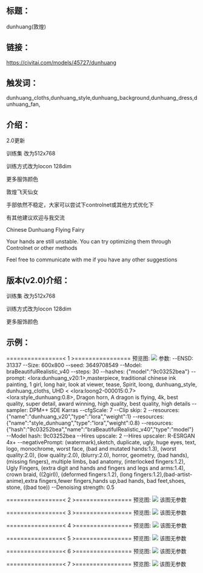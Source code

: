 ## 标题：
dunhuang(敦煌)

## 链接：
https://civitai.com/models/45727/dunhuang

## 触发词：
dunhuang_cloths,dunhuang_style,dunhuang_background,dunhuang_dress,dunhuang_fan,

## 介绍：
<p>2.0更新</p><p>训练集 改为512x768</p><p>训练方式改为locon 128dim</p><p>更多服饰颜色</p><p>敦煌飞天仙女</p><p>手部依然不稳定，大家可以尝试下controlnet或其他方式优化下</p><p>有其他建议欢迎与我交流</p><p>Chinese Dunhuang Flying Fairy</p><p>Your hands are still unstable. You can try optimizing them through Controlnet or other methods</p><p>Feel free to communicate with me if you have any other suggestions</p>

## 版本(v2.0)介绍：
<p>训练集 改为512x768 </p><p>训练方式改为locon  128dim</p><p>更多服饰颜色</p>

## 示例：
================\< 1 \>================
预览图: 
![](https://image.civitai.com/xG1nkqKTMzGDvpLrqFT7WA/57aa6f0c-2e10-406e-ad11-de2154c1ef5f/width=450/693798.jpeg)
参数: 
--ENSD: 31337
--Size: 600x800
--seed: 3649708549
--Model: braBeautifulRealistic_v40
--steps: 30
--hashes: {"model":"9c03252bea"}
--prompt: \<lora:dunhuang_v20:1\>,masterpiece, traditional chinese ink painting, 1 girl, long hair, look at viewer, tease, Spirit, loong, dunhuang_style, dunhuang_cloths, UHD  \< \<lora:loong2-000015:0.7\> \<lora:style_dunhuang:0.8\>, Dragon horn, A dragon is flying, 4k, best quality, super detail, award winning, high quality, best quality, high details
--sampler: DPM++ SDE Karras
--cfgScale: 7
--Clip skip: 2
--resources: {"name":"dunhuang_v20","type":"lora","weight":1}
--resources: {"name":"style_dunhuang","type":"lora","weight":0.8}
--resources: {"hash":"9c03252bea","name":"braBeautifulRealistic_v40","type":"model"}
--Model hash: 9c03252bea
--Hires upscale: 2
--Hires upscaler: R-ESRGAN 4x+
--negativePrompt: (watermark),sketch, duplicate, ugly, huge eyes, text, logo, monochrome, worst face, (bad and mutated hands:1.3), (worst quality:2.0), (low quality:2.0), (blurry:2.0), horror, geometry, (bad hands), (missing fingers), multiple limbs, bad anatomy, (interlocked fingers:1.2), Ugly Fingers, (extra digit and hands and fingers and legs and arms:1.4), crown braid, ((2girl)), (deformed fingers:1.2), (long fingers:1.2),(bad-artist-anime),extra fingers,fewer fingers,hands up,bad hands, bad feet,shoes, stone, ((bad toe))
--Denoising strength: 0.5

================\< 2 \>================
预览图: 
![](https://image.civitai.com/xG1nkqKTMzGDvpLrqFT7WA/217d77a3-3591-4284-8808-c4610eba2149/width=450/693938.jpeg)
该图无参数

================\< 3 \>================
预览图: 
![](https://image.civitai.com/xG1nkqKTMzGDvpLrqFT7WA/f984239c-5335-48cd-8e52-09dc83af2295/width=450/693922.jpeg)
该图无参数

================\< 4 \>================
预览图: 
![](https://image.civitai.com/xG1nkqKTMzGDvpLrqFT7WA/04baeddd-f38a-480e-bc1a-e971d4813532/width=450/693925.jpeg)
该图无参数

================\< 5 \>================
预览图: 
![](https://image.civitai.com/xG1nkqKTMzGDvpLrqFT7WA/f131fcd2-a398-489c-a59a-5c80b8727809/width=450/693964.jpeg)
该图无参数

================\< 6 \>================
预览图: 
![](https://image.civitai.com/xG1nkqKTMzGDvpLrqFT7WA/a0958aa9-04c9-4234-987a-cedb9d9f67dc/width=450/693924.jpeg)
该图无参数

================\< 7 \>================
预览图: 
![](https://image.civitai.com/xG1nkqKTMzGDvpLrqFT7WA/e35ef228-56ec-4bcf-8b4f-d12e6c9bd7ae/width=450/693963.jpeg)
该图无参数
